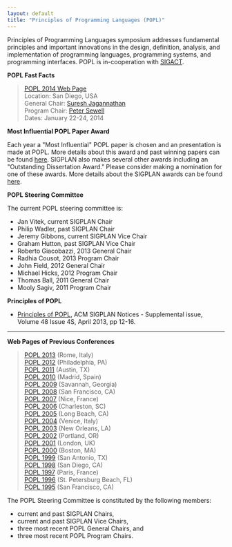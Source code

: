 ```yaml
---
layout: default
title: "Principles of Programming Languages (POPL)"
---
```

Principles of Programming Languages symposium addresses fundamental
principles and important innovations in the design, definition,
analysis, and implementation of programming languages, programming
systems, and programming interfaces. POPL is in-cooperation with
[SIGACT](http://www.acm.org/sigact).   


**POPL Fast Facts**

> [POPL 2014 Web Page](http://popl.mpi-sws.org/2014/)  
> Location: San Diego, USA  
> General Chair: [Suresh Jagannathan](http://www.cs.purdue.edu/homes/suresh/)  
> Program Chair: [Peter Sewell](http://www.cl.cam.ac.uk/~pes20/)  
> Dates: January 22-24, 2014  

**Most Influential POPL Paper Award**

Each year a "Most Influential" POPL paper is chosen and an
presentation is made at POPL. More details about this award and
past winning papers can be found [here](Awards/Conferences/POPL/Main). SIGPLAN
also makes several other awards including an "Outstanding
Dissertation Award." Please consider making a nomination for one of
these awards.  More details about the SIGPLAN awards can be found
[here](Awards/Main).

**POPL Steering Committee**

The current POPL steering committee is:

-   Jan Vitek, current SIGPLAN Chair
-   Philip Wadler, past SIGPLAN Chair
-   Jeremy Gibbons, current SIGPLAN Vice Chair
-   Graham Hutton, past SIGPLAN Vice Chair
-   Roberto Giacobazzi, 2013 General Chair
-   Radhia Cousot, 2013 Program Chair
-   John Field, 2012 General Chair
-   Michael Hicks, 2012 Program Chair
-   Thomas Ball, 2011 General Chair
-   Mooly Sagiv, 2011 Program Chair

**Principles of POPL**
 
  * [Principles of POPL](http://dl.acm.org/citation.cfm?doid=2502508.2502517), 
    ACM SIGPLAN Notices - Supplemental issue,
    Volume 48 Issue 4S, April 2013, pp 12-16.

----

**Web Pages of Previous Conferences**  
> [POPL 2013](http://popl.mpi-sws.org/2013/)  (Rome, Italy)  
> [POPL 2012](http://www.cse.psu.edu/popl/12/) (Philadelphia, PA)  
> [POPL 2011](http://www.cse.psu.edu/popl/11/) (Austin, TX)  
> [POPL 2010](http://www.cse.psu.edu/popl/10/) (Madrid, Spain)  
> [POPL 2009](http://www.cs.ucsd.edu/popl/09/) (Savannah, Georgia)  
> [POPL 2008](http://www.cs.ucsd.edu/popl/08/) (San Francisco, CA)  
> [POPL 2007](http://www.cs.ucsd.edu/popl/07/) (Nice, France)  
> [POPL 2006](http://www.cs.princeton.edu/~dpw/popl/06/) (Charleston, SC)  
> [POPL 2005](http://www.cs.princeton.edu/~dpw/popl/05/) (Long Beach, CA)  
> [POPL 2004](http://cristal.inria.fr/POPL2004/) (Venice, Italy)  
> [POPL 2003](http://www.cs.berkeley.edu/~aiken/popl03/) (New Orleans, LA)  
> [POPL 2002](http://www.cse.ogi.edu/PacSoft/conf/popl/) (Portland, OR)  
> [POPL 2001](http://www.daimi.au.dk/~popl01/) (London, UK)   
> [POPL 2000](http://www.research.ibm.com/people/w/wegman/POPL.html) (Boston, MA)   
> [POPL 1999](http://www.cs.princeton.edu/~appel/popl99/) (San Antonio, TX)   
> [POPL 1998](http://cm.bell-labs.com/cm/cs/who/dbm/POPL98/index.html) (San Diego, CA)   
> [POPL 1997](http://www.cs.umd.edu/~pugh/popl97/) (Paris, France)   
> [POPL 1996](ftp://parcftp.xerox.com/pub/popl96/popl96.html) (St. Petersburg Beach, FL)   
> [POPL 1995](http://www.cs.wustl.edu/~cytron/popl95.html) (San Francisco, CA)  

The POPL Steering Committee is constituted by the following members:  

-   current and past SIGPLAN Chairs,
-   current and past SIGPLAN Vice Chairs,
-   three most recent POPL General Chairs, and
-   three most recent POPL Program Chairs.  
